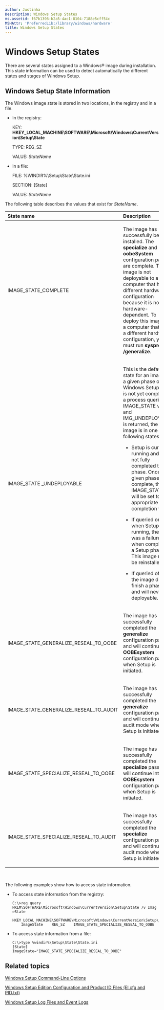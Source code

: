 ```yaml
---
author: Justinha
Description: Windows Setup States
ms.assetid: f67b1396-b2a5-4ac1-8104-7188e5cff54c
MSHAttr: 'PreferredLib:/library/windows/hardware'
title: Windows Setup States
---
```


# Windows Setup States


There are several states assigned to a Windows® image during installation. This state information can be used to detect automatically the different states and stages of Windows Setup.

## <span id="WindowsSetupStates"></span><span id="windowssetupstates"></span><span id="WINDOWSSETUPSTATES"></span>Windows Setup State Information


The Windows image state is stored in two locations, in the registry and in a file.

-   In the registry:

    KEY: **HKEY\_LOCAL\_MACHINE\\SOFTWARE\\Microsoft\\Windows\\CurrentVersion\\Setup\\State**

    TYPE: REG\_SZ

    VALUE: *StateName*

-   In a file:

    FILE: %WINDIR%\\Setup\\State\\State.ini

    SECTION: \[State\]

    VALUE: *StateName*

The following table describes the values that exist for *StateName*.

<table>
<colgroup>
<col width="50%" />
<col width="50%" />
</colgroup>
<thead>
<tr class="header">
<th align="left">State name</th>
<th align="left">Description</th>
</tr>
</thead>
<tbody>
<tr class="odd">
<td align="left"><p>IMAGE_STATE_COMPLETE</p></td>
<td align="left"><p>The image has successfully been installed. The <strong>specialize</strong> and <strong>oobeSystem</strong> configuration passes are complete. This image is not deployable to a computer that has a different hardware configuration because it is now hardware-dependent. To deploy this image to a computer that has a different hardware configuration, you must run <strong>sysprep /generalize</strong>.</p></td>
</tr>
<tr class="even">
<td align="left"><p>IMAGE_STATE _UNDEPLOYABLE</p></td>
<td align="left"><p>This is the default state for an image in a given phase of Windows Setup that is not yet complete. If a process queries the IMAGE_STATE value and IMG_UNDEPLOYABLE is returned, the image is in one of the following states:</p>
<ul>
<li><p>Setup is currently running and has not fully completed the phase. Once a given phase is complete, the IMAGE_STATE will be set to an appropriate completion value.</p></li>
<li><p>If queried online when Setup is not running, there was a failure when completing a Setup phase. This image must be reinstalled.</p></li>
<li><p>If queried offline, the image did not finish a phase and will never be deployable.</p></li>
</ul></td>
</tr>
<tr class="odd">
<td align="left"><p>IMAGE_STATE_GENERALIZE_RESEAL_TO_OOBE</p></td>
<td align="left"><p>The image has successfully completed the <strong>generalize</strong> configuration pass and will continue into <strong>OOBEsystem</strong> configuration pass when Setup is initiated.</p></td>
</tr>
<tr class="even">
<td align="left"><p>IMAGE_STATE_GENERALIZE_RESEAL_TO_AUDIT</p></td>
<td align="left"><p>The image has successfully completed the <strong>generalize</strong> configuration pass and will continue into audit mode when Setup is initiated.</p></td>
</tr>
<tr class="odd">
<td align="left"><p>IMAGE_STATE_SPECIALIZE_RESEAL_TO_OOBE</p></td>
<td align="left"><p>The image has successfully completed the <strong>specialize</strong> pass and will continue into <strong>OOBEsystem</strong> configuration pass when Setup is initiated.</p></td>
</tr>
<tr class="even">
<td align="left"><p>IMAGE_STATE_SPECIALIZE_RESEAL_TO_AUDIT</p></td>
<td align="left"><p>The image has successfully completed the <strong>specialize</strong> configuration pass and will continue into audit mode when Setup is initiated.</p></td>
</tr>
</tbody>
</table>

 

The following examples show how to access state information.

-   To access state information from the registry:

    ``` syntax
    C:\>reg query HKLM\SOFTWARE\Microsoft\Windows\CurrentVersion\Setup\State /v Imag
    eState

    HKEY_LOCAL_MACHINE\SOFTWARE\Microsoft\Windows\CurrentVersion\Setup\State
        ImageState    REG_SZ    IMAGE_STATE_SPECIALIZE_RESEAL_TO_OOBE
    ```

-   To access state information from a file:

    ``` syntax
    C:\>type %windir%\Setup\State\State.ini
    [State]
    ImageState="IMAGE_STATE_SPECIALIZE_RESEAL_TO_OOBE"
    ```

## <span id="related_topics"></span>Related topics


[Windows Setup Command-Line Options](windows-setup-command-line-options.md)

[Windows Setup Edition Configuration and Product ID Files (EI.cfg and PID.txt)](windows-setup-edition-configuration-and-product-id-files--eicfg-and-pidtxt.md)

[Windows Setup Log Files and Event Logs](windows-setup-log-files-and-event-logs.md)

 

 






